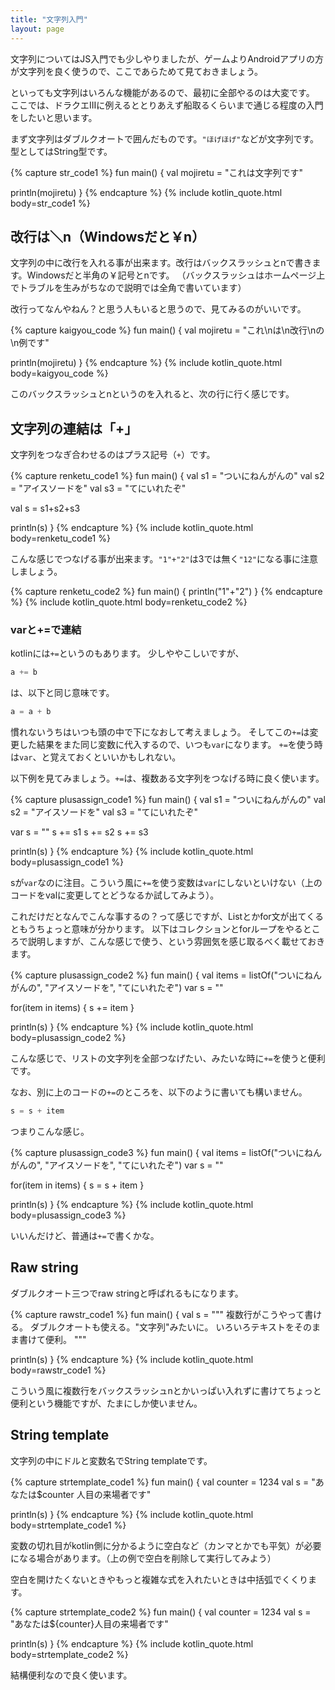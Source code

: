 ```yaml
---
title: "文字列入門"
layout: page
---
```

文字列についてはJS入門でも少しやりましたが、ゲームよりAndroidアプリの方が文字列を良く使うので、ここであらためて見ておきましょう。

といっても文字列はいろんな機能があるので、最初に全部やるのは大変です。
ここでは、ドラクエIIIに例えるととりあえず船取るくらいまで通じる程度の入門をしたいと思います。

まず文字列はダブルクオートで囲んだものです。`"ほげほげ"`などが文字列です。
型としてはString型です。

{% capture str_code1 %}
fun main() {
  val mojiretu = "これは文字列です"

  println(mojiretu)
}
{% endcapture %}
{% include kotlin_quote.html body=str_code1 %}

## 改行は＼n（Windowsだと￥n）

文字列の中に改行を入れる事が出来ます。改行はバックスラッシュとnで書きます。Windowsだと半角の￥記号とnです。
（バックスラッシュはホームページ上でトラブルを生みがちなので説明では全角で書いています）

改行ってなんやねん？と思う人もいると思うので、見てみるのがいいです。

{% capture kaigyou_code %}
fun main() {
  val mojiretu = "これ\nは\n改行\nの\n例です"

  println(mojiretu)
}
{% endcapture %}
{% include kotlin_quote.html body=kaigyou_code %}

このバックスラッシュとnというのを入れると、次の行に行く感じです。

## 文字列の連結は「+」

文字列をつなぎ合わせるのはプラス記号（`+`）です。

{% capture renketu_code1 %}
fun main() {
  val s1 = "ついにねんがんの"
  val s2 = "アイスソードを"
  val s3 = "てにいれたぞ"

  val s = s1+s2+s3

  println(s)
}
{% endcapture %}
{% include kotlin_quote.html body=renketu_code1 %}

こんな感じでつなげる事が出来ます。`"1"+"2"`は3では無く`"12"`になる事に注意しましょう。


{% capture renketu_code2 %}
fun main() {
  println("1"+"2")
}
{% endcapture %}
{% include kotlin_quote.html body=renketu_code2 %}

### varと+=で連結

kotlinには`+=`というのもあります。
少しややこしいですが、

```kotlin
a += b
```

は、以下と同じ意味です。

```kotlin
a = a + b
```

慣れないうちはいつも頭の中で下になおして考えましょう。
そしてこの`+=`は変更した結果をまた同じ変数に代入するので、いつも`var`になります。
`+=`を使う時は`var`、と覚えておくといいかもしれない。

以下例を見てみましょう。`+=`は、複数ある文字列をつなげる時に良く使います。

{% capture plusassign_code1 %}
fun main() {
  val s1 = "ついにねんがんの"
  val s2 = "アイスソードを"
  val s3 = "てにいれたぞ"

  var s = ""
  s += s1
  s += s2
  s += s3

  println(s)
}
{% endcapture %}
{% include kotlin_quote.html body=plusassign_code1 %}

sが`var`なのに注目。こういう風に`+=`を使う変数は`var`にしないといけない（上のコードをvalに変更してとどうなるか試してみよう）。

これだけだとなんでこんな事するの？って感じですが、Listとかfor文が出てくるともうちょっと意味が分かります。
以下はコレクションとforループをやるところで説明しますが、こんな感じで使う、という雰囲気を感じ取るべく載せておきます。

{% capture plusassign_code2 %}
fun main() {
  val items = listOf("ついにねんがんの", "アイスソードを", "てにいれたぞ")
  var s = ""

  for(item in items) {
    s += item
  }

  println(s)
}
{% endcapture %}
{% include kotlin_quote.html body=plusassign_code2 %}

こんな感じで、リストの文字列を全部つなげたい、みたいな時に`+=`を使うと便利です。

なお、別に上のコードの`+=`のところを、以下のように書いても構いません。

```kotlin
s = s + item
```

つまりこんな感じ。

{% capture plusassign_code3 %}
fun main() {
  val items = listOf("ついにねんがんの", "アイスソードを", "てにいれたぞ")
  var s = ""

  for(item in items) {
    s = s + item
  }

  println(s)
}
{% endcapture %}
{% include kotlin_quote.html body=plusassign_code3 %}

いいんだけど、普通は`+=`で書くかな。

## Raw string

ダブルクオート三つでraw stringと呼ばれるもになります。

{% capture rawstr_code1 %}
fun main() {
  val s = """
複数行がこうやって書ける。
ダブルクオートも使える。"文字列"みたいに。
いろいろテキストをそのまま書けて便利。
"""

  println(s)
}
{% endcapture %}
{% include kotlin_quote.html body=rawstr_code1 %}

こういう風に複数行をバックスラッシュnとかいっぱい入れずに書けてちょっと便利という機能ですが、たまにしか使いません。


## String template

文字列の中にドルと変数名でString templateです。

{% capture strtemplate_code1 %}
fun main() {
  val counter = 1234
  val s = "あなたは$counter 人目の来場者です"

  println(s)
}
{% endcapture %}
{% include kotlin_quote.html body=strtemplate_code1 %}

変数の切れ目がkotlin側に分かるように空白など（カンマとかでも平気）が必要になる場合があります。（上の例で空白を削除して実行してみよう）

空白を開けたくないときやもっと複雑な式を入れたいときは中括弧でくくります。

{% capture strtemplate_code2 %}
fun main() {
  val counter = 1234
  val s = "あなたは${counter}人目の来場者です"

  println(s)
}
{% endcapture %}
{% include kotlin_quote.html body=strtemplate_code2 %}

結構便利なので良く使います。
